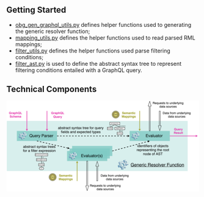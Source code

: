 ## Getting Started

*  [obg_gen_graphql_utils.py](./obg_gen_graphql_utils.py) defines helper functions used to generating the generic resolver function;    
*  [mapping_utils.py](./mapping_utils.py) defines the helper functions used to read parsed RML mappings;
*  [filter_utils.py](./filter_utils.py) defines the helper functions used parse filtering conditions;
*  [filter_ast.py](./filter_ast.py) is used to define the abstract syntax tree to represent filtering conditions entailed with a GraphQL query.

## Technical Components
![entities](../figures/generic-resolver.png "Generic resolver function")
  

